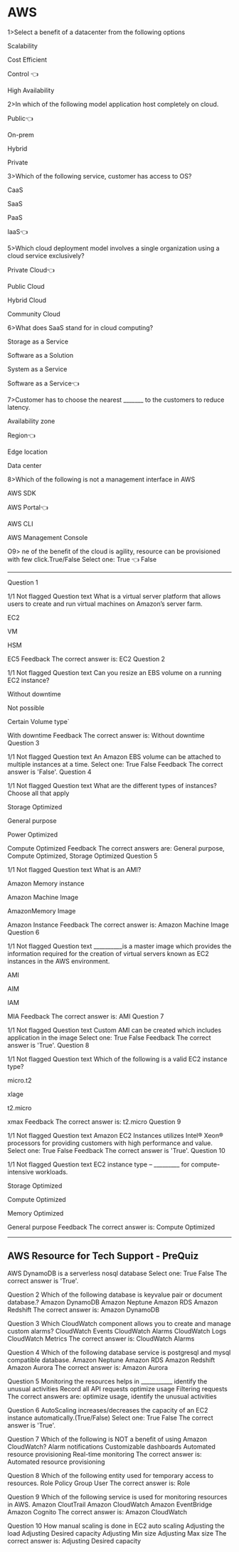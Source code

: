# AWS
1>Select a benefit of a datacenter from the following options

Scalability

Cost Efficient

Control 👈

High Availability

2>In which of the following model application host completely on cloud.

Public👈

On-prem

Hybrid

Private

3>Which of the following service, customer has access to OS?

CaaS

SaaS

PaaS

IaaS👈

5>Which cloud deployment model involves a single organization using a cloud service exclusively?

Private Cloud👈

Public Cloud

Hybrid Cloud

Community Cloud

6>What does SaaS stand for in cloud computing?

Storage as a Service

Software as a Solution

System as a Service

Software as a Service👈

7>Customer has to choose the nearest _______ to the customers to reduce latency.

Availability zone

Region👈

Edge location

Data center

8>Which of the following is not a management interface in AWS

AWS SDK

AWS Portal👈

AWS CLI

AWS Management Console

O9> ne of the benefit of the cloud is agility, resource can be provisioned with few click.True/False
Select one:
True 👈
False

------------------------------------------------------------------
Question 1

1/1
Not flagged
Question text
What is a virtual server platform that allows users to create and run virtual machines on Amazon’s server farm.

EC2

VM

HSM

EC5
Feedback
The correct answer is: EC2
Question 2

1/1
Not flagged
Question text
Can you resize an EBS volume on a running EC2 instance?

Without downtime

Not possible

Certain Volume type`

With downtime
Feedback
The correct answer is: Without downtime
Question 3

1/1
Not flagged
Question text
An Amazon EBS volume can be attached to multiple instances at a time.
Select one:
True
False 
Feedback
The correct answer is 'False'.
Question 4

1/1
Not flagged
Question text
What are the different types of instances? Choose all that apply

Storage Optimized

General purpose

Power Optimized

Compute Optimized
Feedback
The correct answers are: General purpose, Compute Optimized, Storage Optimized
Question 5

1/1
Not flagged
Question text
What is an AMI?

Amazon Memory instance

Amazon Machine Image

AmazonMemory Image

Amazon Instance
Feedback
The correct answer is: Amazon Machine Image
Question 6

1/1
Not flagged
Question text
__________is a master image which provides the information required for the creation of virtual servers known as EC2 instances in the AWS environment.

AMI

AIM

IAM

MIA
Feedback
The correct answer is: AMI
Question 7

1/1
Not flagged
Question text
Custom AMI can be created which includes application in the image
Select one:
True 
False
Feedback
The correct answer is 'True'.
Question 8

1/1
Not flagged
Question text
Which of the following is a valid EC2 instance type?

micro.t2

xlage

t2.micro

xmax
Feedback
The correct answer is: t2.micro
Question 9

1/1
Not flagged
Question text
Amazon EC2 Instances utilizes Intel® Xeon® processors for providing customers with high performance and value.
Select one:
True 
False
Feedback
The correct answer is 'True'.
Question 10

1/1
Not flagged
Question text
EC2 instance type – _________ for compute-intensive workloads.

Storage Optimized

Compute Optimized

Memory Optimized

General purpose
Feedback
The correct answer is: Compute Optimized

--------------------------------------------------------------------------
AWS Resource for Tech Support - PreQuiz
-
AWS DynamoDB is a serverless nosql database
Select one:
True 
False
The correct answer is 'True'.

Question 2
Which of the following database is keyvalue pair or document database.?
Amazon DynamoDB
Amazon Neptune
Amazon RDS
Amazon Redshift
The correct answer is: Amazon DynamoDB

Question 3
Which CloudWatch component allows you to create and manage custom alarms?
CloudWatch Events
CloudWatch Alarms
CloudWatch Logs
CloudWatch Metrics
The correct answer is: CloudWatch Alarms

Question 4
Which of the following database service is postgresql and mysql compatible database.
Amazon Neptune
Amazon RDS
Amazon Redshift
Amazon Aurora
The correct answer is: Amazon Aurora

Question 5
Monitoring the resources helps in ___________
identify the unusual activities
Record all API requests
optimize usage
Filtering requests
The correct answers are: optimize usage, identify the unusual activities

Question 6
AutoScaling increases/decreases the capacity of an EC2 instance automatically.(True/False)
Select one:
True
False 
The correct answer is 'True'.

Question 7
Which of the following is NOT a benefit of using Amazon CloudWatch?
Alarm notifications
Customizable dashboards
Automated resource provisioning
Real-time monitoring
The correct answer is: Automated resource provisioning

Question 8
Which of the following entity used for temporary access to resources.
Role
Policy
Group
User
The correct answer is: Role

Question 9
Which of the following service is used for monitoring resources in AWS.
Amazon CloutTrail
Amazon CloudWatch
Amazon EventBridge
Amazon Cognito
The correct answer is: Amazon CloudWatch

Question 10
How manual scaling is done in EC2 auto scaling
Adjusting the load
Adjusting Desired capacity
Adjusting Min size
Adjusting Max size
The correct answer is: Adjusting Desired capacity
